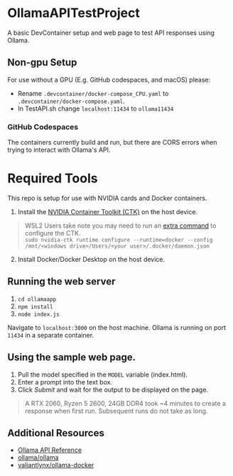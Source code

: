 # OllamaAPITestProject
A basic DevContainer setup and web page to test API responses using Ollama.
## Non-gpu Setup
For use without a GPU (E.g. GitHub codespaces, and macOS) please:
- Rename `.devcontainer/docker-compose_CPU.yaml` to `.devcontainer/docker-compose.yaml`.
- In TestAPI.sh change `localhost:11434` to `ollama11434`
### GitHub Codespaces
The containers currently build and run, but there are CORS errors when trying to interact with Ollama's API.
# Required Tools
This repo is setup for use with NVIDIA cards and Docker containers.
1. Install the [NVIDIA Container Toolkit (CTK)](https://docs.nvidia.com/datacenter/cloud-native/container-toolkit/latest/install-guide.html) on the host device.  
>WSL2 Users take note you may need to run an [extra command](https://github.com/NVIDIA/nvidia-container-toolkit/issues/363) to configure the CTK.  
`sudo nvidia-ctk runtime configure --runtime=docker --config /mnt/<windows drive>/Users/<your user>/.docker/daemon.json`
2. Install Docker/Docker Desktop on the host device.
## Running the web server
1. `cd ollamaapp`
2. `npm install`
3. `node index.js`  

Navigate to `localhost:3000` on the host machine. Ollama is running on port `11434` in a separate container.
## Using the sample web page.
1. Pull the model specified in the `MODEL` variable (index.html).
2. Enter a prompt into the text box.
3. Click *Submit* and wait for the output to be displayed on the page.
>A RTX 2060, Ryzen 5 2600, 24GB DDR4 took ~4 minutes to create a response when first run. Subsequent runs do not take as long.
## Additional Resources
- [Ollama API Reference](https://github.com/ollama/ollama/blob/main/docs/api.md#pull-a-model)  
- [ollama/ollama](https://github.com/ollama/ollama)  
- [valiantlynx/ollama-docker](https://github.com/valiantlynx/ollama-docker)
